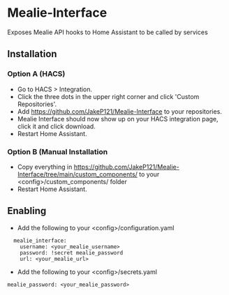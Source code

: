 # Mealie-Interface
Exposes Mealie API hooks to Home Assistant to be called by services

## Installation
### Option A (HACS)
- Go to HACS > Integration.
- Click the three dots in the upper right corner and click 'Custom Repositories'.
- Add https://github.com/JakeP121/Mealie-Interface to your repositories.
- Mealie Interface should now show up on your HACS integration page, click it and click download.
- Restart Home Assistant.
### Option B (Manual Installation
- Copy everything in https://github.com/JakeP121/Mealie-Interface/tree/main/custom_components/ to your \<config\>/custom_components/ folder
- Restart Home Assistant.

## Enabling
- Add the following to your \<config\>/configuration.yaml
```
  mealie_interface:
    username: <your_mealie_username>
    password: !secret mealie_password
    url: <your_mealie_url>
```
- Add the following to your \<config\>/secrets.yaml
```
mealie_password: <your_mealie_password>
```

